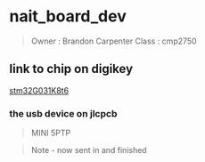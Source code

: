 # nait_board_dev
> Owner : Brandon Carpenter
> Class : cmp2750

## link to chip on digikey 
[stm32G031K8t6](https://www.digikey.ca/en/products/detail/stmicroelectronics/STM32G031K8T6/10300267)


### the usb device on jlcpcb
> MINI 5PTP

> Note - now sent in and finished
